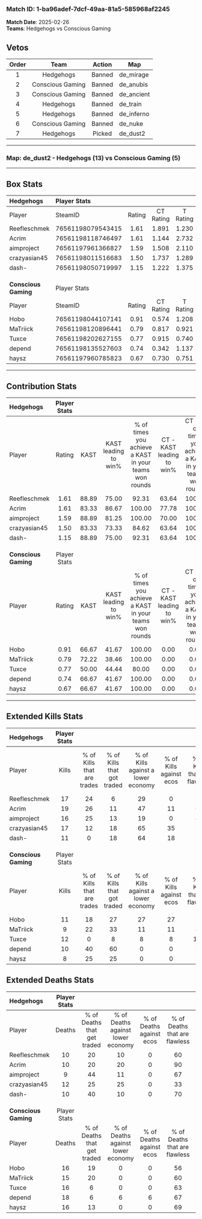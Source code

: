 ### Match ID: 1-ba96adef-7dcf-49aa-81a5-585968af2245  
**Match Date**: 2025-02-26  
**Teams**: Hedgehogs vs Conscious Gaming  

## Vetos  

| Order | Team | Action | Map |
| :---: | :--: | :----: | --- |
| 1 | Hedgehogs | Banned | de_mirage |
| 2 | Conscious Gaming | Banned | de_anubis |
| 3 | Conscious Gaming | Banned | de_ancient |
| 4 | Hedgehogs | Banned | de_train |
| 5 | Hedgehogs | Banned | de_inferno |
| 6 | Conscious Gaming | Banned | de_nuke |
| 7 | Hedgehogs | Picked | de_dust2 |

---  

### **Map**: de_dust2 - Hedgehogs (13) vs Conscious Gaming (5)  
---  

## Box Stats  

| **Hedgehogs**        | Player Stats      |        |           |          |       |       |       |         |        |      |     |
| :- | :- | :-: | :-: | :-: | :-: | :-: | :-: | :-: | :-: | :-: | :-: |
| Player               | SteamID           | Rating | CT Rating | T Rating | KAST  |  ADR  | Kills | Assists | Deaths | K/D  | HS% |
| Reefleschmek         | 76561198079543415 |  1.61  |   1.891   |  1.230   | 88.89 | 106.9 |  17   |    7    |   10   | 1.70 | 58  |
| Acrim                | 76561198118746497 |  1.61  |   1.144   |  2.732   | 83.33 | 97.3  |  19   |    3    |   10   | 1.90 | 47  |
| aimproject           | 76561197961366827 |  1.59  |   1.508   |  2.110   | 88.89 | 95.6  |  16   |   13    |   9    | 1.78 | 62  |
| crazyasian45         | 76561198011516683 |  1.50  |   1.737   |  1.289   | 83.33 | 104.6 |  17   |    6    |   12   | 1.42 | 35  |
| dash-                | 76561198050719997 |  1.15  |   1.222   |  1.375   | 88.89 | 57.2  |  11   |    5    |   10   | 1.10 | 18  |
|                      |                   |        |           |          |       |       |       |         |        |      |     |
|                      |                   |        |           |          |       |       |       |         |        |      |     |
|                      |                   |        |           |          |       |       |       |         |        |      |     |
| **Conscious Gaming** | Player Stats      |        |           |          |       |       |       |         |        |      |     |
| Player               | SteamID           | Rating | CT Rating | T Rating | KAST  |  ADR  | Kills | Assists | Deaths | K/D  | HS% |
| Hobo                 | 76561198044107141 |  0.91  |   0.574   |  1.208   | 66.67 | 85.0  |  11   |    6    |   16   | 0.69 | 63  |
| MaTriick             | 76561198120896441 |  0.79  |   0.817   |  0.921   | 72.22 | 61.0  |   9   |    4    |   15   | 0.60 | 44  |
| Tuxce                | 76561198202627155 |  0.77  |   0.915   |  0.740   | 50.00 | 71.4  |  12   |    2    |   16   | 0.75 | 58  |
| depend               | 76561198135527603 |  0.74  |   0.342   |  1.137   | 66.67 | 69.5  |  10   |    4    |   18   | 0.56 | 40  |
| haysz                | 76561197960785823 |  0.67  |   0.730   |  0.751   | 66.67 | 59.5  |   8   |    4    |   16   | 0.50 | 62  |
---  

## Contribution Stats  

| **Hedgehogs**        | Player Stats |       |                      |                                                        |                           |                                                             |                          |                                                            |
| :- | :-: | :-: | :-: | :-: | :-: | :-: | :-: | :-: |
| Player               |    Rating    | KAST  | KAST leading to win% | % of times you achieve a KAST in your teams won rounds | CT - KAST leading to win% | CT - % of times you achieve a KAST in your teams won rounds | T - KAST leading to win% | T - % of times you achieve a KAST in your teams won rounds |
| Reefleschmek         |     1.61     | 88.89 |        75.00         |                         92.31                          |           63.64           |                           100.00                            |          100.00          |                           83.33                            |
| Acrim                |     1.61     | 83.33 |        86.67         |                         100.00                         |           77.78           |                           100.00                            |          100.00          |                           100.00                           |
| aimproject           |     1.59     | 88.89 |        81.25         |                         100.00                         |           70.00           |                           100.00                            |          100.00          |                           100.00                           |
| crazyasian45         |     1.50     | 83.33 |        73.33         |                         84.62                          |           63.64           |                           100.00                            |          100.00          |                           66.67                            |
| dash-                |     1.15     | 88.89 |        75.00         |                         92.31                          |           63.64           |                           100.00                            |          100.00          |                           83.33                            |
|                      |              |       |                      |                                                        |                           |                                                             |                          |                                                            |
|                      |              |       |                      |                                                        |                           |                                                             |                          |                                                            |
|                      |              |       |                      |                                                        |                           |                                                             |                          |                                                            |
| **Conscious Gaming** | Player Stats |       |                      |                                                        |                           |                                                             |                          |                                                            |
| Player               |    Rating    | KAST  | KAST leading to win% | % of times you achieve a KAST in your teams won rounds | CT - KAST leading to win% | CT - % of times you achieve a KAST in your teams won rounds | T - KAST leading to win% | T - % of times you achieve a KAST in your teams won rounds |
| Hobo                 |     0.91     | 66.67 |        41.67         |                         100.00                         |           0.00            |                            0.00                             |          62.50           |                           100.00                           |
| MaTriick             |     0.79     | 72.22 |        38.46         |                         100.00                         |           0.00            |                            0.00                             |          62.50           |                           100.00                           |
| Tuxce                |     0.77     | 50.00 |        44.44         |                         80.00                          |           0.00            |                            0.00                             |          66.67           |                           80.00                            |
| depend               |     0.74     | 66.67 |        41.67         |                         100.00                         |           0.00            |                            0.00                             |          55.56           |                           100.00                           |
| haysz                |     0.67     | 66.67 |        41.67         |                         100.00                         |           0.00            |                            0.00                             |          55.56           |                           100.00                           |
---  

## Extended Kills Stats  

| **Hedgehogs**        | Player Stats |                            |                            |                                    |                         |                              |                                 |                                       |                    |           |
| :- | :-: | :-: | :-: | :-: | :-: | :-: | :-: | :-: | :-: | :-: |
| Player               |    Kills     | % of Kills that are trades | % of Kills that got traded | % of Kills against a lower economy | % of Kills against ecos | % of Kills that are flawless | % of Kills that are close duels | % of Kills that are assisted by flash | Pistol Round Kills | AWP Kills |
| Reefleschmek         |      17      |             24             |             6              |                 29                 |            0            |              59              |               12                |                   0                   |         1          |     6     |
| Acrim                |      19      |             26             |             11             |                 47                 |           11            |              63              |               11                |                  16                   |         4          |     0     |
| aimproject           |      16      |             25             |             13             |                 19                 |            0            |              44              |                6                |                   6                   |         4          |     0     |
| crazyasian45         |      17      |             12             |             18             |                 65                 |           35            |              76              |               12                |                  12                   |         0          |     0     |
| dash-                |      11      |             0              |             18             |                 64                 |           18            |              73              |                0                |                   0                   |         0          |     0     |
|                      |              |                            |                            |                                    |                         |                              |                                 |                                       |                    |           |
|                      |              |                            |                            |                                    |                         |                              |                                 |                                       |                    |           |
|                      |              |                            |                            |                                    |                         |                              |                                 |                                       |                    |           |
| **Conscious Gaming** | Player Stats |                            |                            |                                    |                         |                              |                                 |                                       |                    |           |
| Player               |    Kills     | % of Kills that are trades | % of Kills that got traded | % of Kills against a lower economy | % of Kills against ecos | % of Kills that are flawless | % of Kills that are close duels | % of Kills that are assisted by flash | Pistol Round Kills | AWP Kills |
| Hobo                 |      11      |             18             |             27             |                 27                 |           27            |              55              |                9                |                   0                   |         0          |     0     |
| MaTriick             |      9       |             22             |             33             |                 11                 |           11            |              44              |                0                |                   0                   |         1          |     0     |
| Tuxce                |      12      |             0              |             8              |                 8                  |            8            |             100              |                0                |                   0                   |         3          |     3     |
| depend               |      10      |             40             |             60             |                 0                  |            0            |              80              |               20                |                   0                   |         3          |     0     |
| haysz                |      8       |             25             |             25             |                 0                  |            0            |              38              |                0                |                   0                   |         0          |     0     |
## Extended Deaths Stats  

| **Hedgehogs**        | Player Stats |                             |                                   |                          |                               |                            |                           |               |
| :- | :-: | :-: | :-: | :-: | :-: | :-: | :-: | :-: |
| Player               |    Deaths    | % of Deaths that get traded | % of Deaths against lower economy | % of Deaths against ecos | % of Deaths that are flawless | % of Deaths that are close | % of Deaths while blinded | Deaths to AWP |
| Reefleschmek         |      10      |             20              |                10                 |            0             |              60               |             10             |             0             |       1       |
| Acrim                |      10      |             20              |                20                 |            0             |              90               |             10             |             0             |       1       |
| aimproject           |      9       |             44              |                11                 |            0             |              67               |             0              |             0             |       1       |
| crazyasian45         |      12      |             25              |                25                 |            0             |              33               |             8              |             0             |       0       |
| dash-                |      10      |             40              |                10                 |            0             |              70               |             0              |             0             |       0       |
|                      |              |                             |                                   |                          |                               |                            |                           |               |
|                      |              |                             |                                   |                          |                               |                            |                           |               |
|                      |              |                             |                                   |                          |                               |                            |                           |               |
| **Conscious Gaming** | Player Stats |                             |                                   |                          |                               |                            |                           |               |
| Player               |    Deaths    | % of Deaths that get traded | % of Deaths against lower economy | % of Deaths against ecos | % of Deaths that are flawless | % of Deaths that are close | % of Deaths while blinded | Deaths to AWP |
| Hobo                 |      16      |             19              |                 0                 |            0             |              56               |             6              |            19             |       0       |
| MaTriick             |      15      |             20              |                 0                 |            0             |              60               |             20             |             7             |       2       |
| Tuxce                |      16      |              6              |                 0                 |            0             |              63               |             0              |             0             |       2       |
| depend               |      18      |              6              |                 6                 |            6             |              67               |             11             |            11             |       1       |
| haysz                |      16      |             13              |                 0                 |            0             |              69               |             6              |             0             |       1       |
